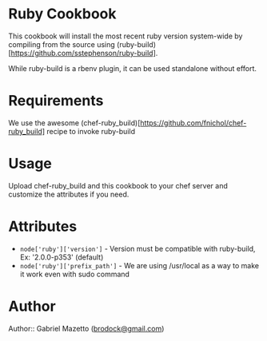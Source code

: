 # Ruby Cookbook

This cookbook will install the most recent ruby version system-wide
by compiling from the source using (ruby-build)[https://github.com/sstephenson/ruby-build].

While ruby-build is a rbenv plugin, it can be used standalone without
effort.

# Requirements

We use the awesome (chef-ruby_build)[https://github.com/fnichol/chef-ruby_build] recipe to invoke ruby-build

# Usage

Upload chef-ruby_build and this cookbook to your chef server and
customize the attributes if you need.

# Attributes

* `node['ruby']['version']` - Version must be compatible with ruby-build, Ex: '2.0.0-p353' (default)
* `node['ruby']['prefix_path']` - We are using /usr/local as a way to make it work even with sudo command

# Author

Author:: Gabriel Mazetto (<brodock@gmail.com>)
